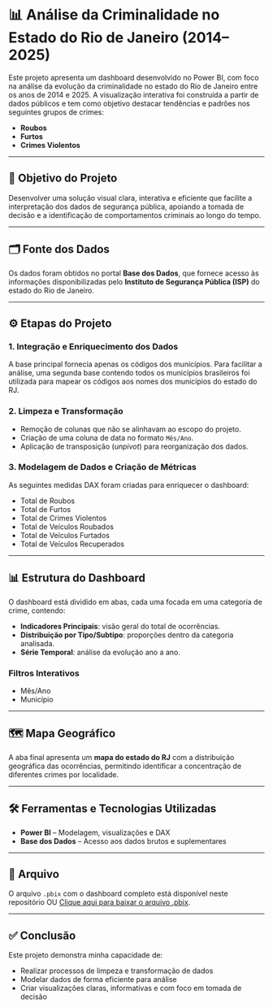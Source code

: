 # 📊 Análise da Criminalidade no Estado do Rio de Janeiro (2014–2025)

Este projeto apresenta um dashboard desenvolvido no Power BI, com foco na análise da evolução da criminalidade no estado do Rio de Janeiro entre os anos de 2014 e 2025. A visualização interativa foi construída a partir de dados públicos e tem como objetivo destacar tendências e padrões nos seguintes grupos de crimes:

- **Roubos**
- **Furtos**
- **Crimes Violentos**

---

## 🎯 Objetivo do Projeto

Desenvolver uma solução visual clara, interativa e eficiente que facilite a interpretação dos dados de segurança pública, apoiando a tomada de decisão e a identificação de comportamentos criminais ao longo do tempo.

---

## 🗂️ Fonte dos Dados

Os dados foram obtidos no portal **Base dos Dados**, que fornece acesso às informações disponibilizadas pelo **Instituto de Segurança Pública (ISP)** do estado do Rio de Janeiro.

---

## ⚙️ Etapas do Projeto

### 1. Integração e Enriquecimento dos Dados

A base principal fornecia apenas os códigos dos municípios. Para facilitar a análise, uma segunda base contendo todos os municípios brasileiros foi utilizada para mapear os códigos aos nomes dos municípios do estado do RJ.

### 2. Limpeza e Transformação

- Remoção de colunas que não se alinhavam ao escopo do projeto.
- Criação de uma coluna de data no formato `Mês/Ano`.
- Aplicação de transposição (*unpivot*) para reorganização dos dados.

### 3. Modelagem de Dados e Criação de Métricas

As seguintes medidas DAX foram criadas para enriquecer o dashboard:

- Total de Roubos  
- Total de Furtos  
- Total de Crimes Violentos  
- Total de Veículos Roubados  
- Total de Veículos Furtados  
- Total de Veículos Recuperados

---

## 📊 Estrutura do Dashboard

O dashboard está dividido em abas, cada uma focada em uma categoria de crime, contendo:

- **Indicadores Principais**: visão geral do total de ocorrências.
- **Distribuição por Tipo/Subtipo**: proporções dentro da categoria analisada.
- **Série Temporal**: análise da evolução ano a ano.

### Filtros Interativos

- Mês/Ano  
- Município

---

## 🗺️ Mapa Geográfico

A aba final apresenta um **mapa do estado do RJ** com a distribuição geográfica das ocorrências, permitindo identificar a concentração de diferentes crimes por localidade.

---

## 🛠️ Ferramentas e Tecnologias Utilizadas

- **Power BI** – Modelagem, visualizações e DAX  
- **Base dos Dados** – Acesso aos dados brutos e suplementares

---

## 📁 Arquivo

O arquivo `.pbix` com o dashboard completo está disponível neste repositório OU [Clique aqui para baixar o arquivo .pbix](./seg_publica_rj.pbix).

---

## ✅ Conclusão

Este projeto demonstra minha capacidade de:

- Realizar processos de limpeza e transformação de dados  
- Modelar dados de forma eficiente para análise  
- Criar visualizações claras, informativas e com foco em tomada de decisão

